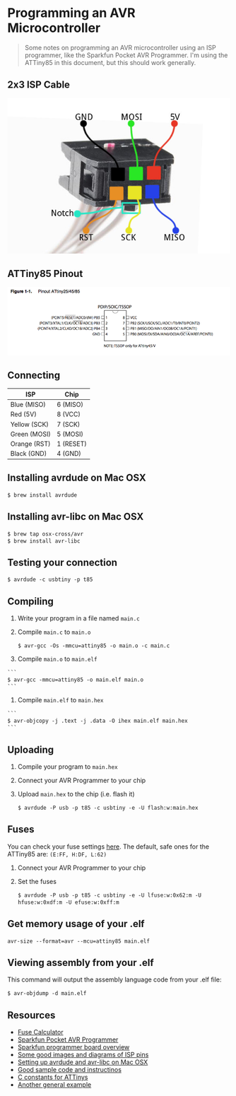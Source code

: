 # Programming an AVR Microcontroller

> Some notes on programming an AVR microcontroller using an ISP programmer, like the Sparkfun Pocket AVR Programmer. I'm using the ATTiny85 in this document, but this should work generally.

## 2x3 ISP Cable

![](images/2x3-cable-labeled.jpg)

## ATTiny85 Pinout

![](images/attiny-pinout.png)

## Connecting

ISP | Chip
--- | ----
Blue (MISO) | 6 (MISO)
Red (5V) | 8 (VCC)
Yellow (SCK) | 7 (SCK)
Green (MOSI) | 5 (MOSI)
Orange (RST) | 1 (RESET)
Black (GND) | 4 (GND)

## Installing avrdude on Mac OSX

```
$ brew install avrdude
```

## Installing avr-libc on Mac OSX

```
$ brew tap osx-cross/avr
$ brew install avr-libc
```

## Testing your connection

```
$ avrdude -c usbtiny -p t85
```

## Compiling

1. Write your program in a file named `main.c`

1. Compile `main.c` to `main.o`

    ```
    $ avr-gcc -Os -mmcu=attiny85 -o main.o -c main.c
    ```

1.    Compile `main.o` to `main.elf`

    ```
    $ avr-gcc -mmcu=attiny85 -o main.elf main.o
    ```

1.    Compile `main.elf` to `main.hex`

    ```
    $ avr-objcopy -j .text -j .data -O ihex main.elf main.hex
    ```

## Uploading

1. Compile your program to `main.hex`

1. Connect your AVR Programmer to your chip

1. Upload `main.hex` to the chip (i.e. flash it)

    ```
    $ avrdude -P usb -p t85 -c usbtiny -e -U flash:w:main.hex
    ```

## Fuses

You can check your fuse settings [here](http://www.engbedded.com/fusecalc/). The default, safe ones for the ATTiny85 are: `(E:FF, H:DF, L:62)`

1. Connect your AVR Programmer to your chip

1. Set the fuses

    ```
    $ avrdude -P usb -p t85 -c usbtiny -e -U lfuse:w:0x62:m -U hfuse:w:0xdf:m -U efuse:w:0xff:m
    ```

## Get memory usage of your .elf

```
avr-size --format=avr --mcu=attiny85 main.elf
```

## Viewing assembly from your .elf

This command will output the assembly language code from your .elf file:

```
$ avr-objdump -d main.elf
```

## Resources

* [Fuse Calculator](http://www.engbedded.com/fusecalc/)
* [Sparkfun Pocket AVR Programmer](https://www.sparkfun.com/products/9825)
* [Sparkfun programmer board overview](https://learn.sparkfun.com/tutorials/pocket-avr-programmer-hookup-guide/board-overview)
* [Some good images and diagrams of ISP pins](https://learn.sparkfun.com/tutorials/installing-a-bootloader-on-the-microview/wiring-the-programmer)
* [Setting up avrdude and avr-libc on Mac OSX](http://maxembedded.com/2015/06/setting-up-avr-gcc-toolchain-on-linux-and-mac-os-x/)
* [Good sample code and instructinos](http://www.instructables.com/id/Honey-I-Shrunk-the-Arduino-Moving-from-Arduino-t/?ALLSTEPS)
* [C constants for ATTinys](https://github.com/vancegroup-mirrors/avr-libc/blob/master/avr-libc/include/avr/iotnx5.h)
* [Another general example](http://www.meoworkshop.org/how-to-avr-with-osx/)
